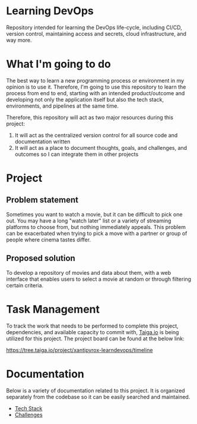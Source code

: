 # Learning DevOps

Repository intended for learning the DevOps life-cycle, including CI/CD, version control, maintaining access and secrets, cloud infrastructure, and way more.

# What I'm going to do

The best way to learn a new programming process or environment in my opinion is to use it. Therefore, I'm going to use this repository to learn the process from end to end, starting with an intended product/outcome and developing not only the application itself but also the tech stack, environments, and pipelines at the same time.

Therefore, this repository will act as two major resources during this project:

1. It will act as the centralized version control for all source code and documentation written
2. It will act as a place to document thoughts, goals, and challenges, and outcomes so I can integrate them in other projects

# Project

## Problem statement

Sometimes you want to watch a movie, but it can be difficult to pick one out. You may have a long "watch later" list or a variety of streaming platforms to choose from, but nothing immediately appeals. This problem can be exacerbated when trying to pick a move with a partner or group of people where cinema tastes differ.

## Proposed solution

To develop a repository of movies and data about them, with a web interface that enables users to select a movie at random or through filtering certain criteria.

# Task Management

To track the work that needs to be performed to complete this project, dependencies, and available capacity to commit with, [Taiga.io](docs/tech/taigaio.md) is being utilized for this project. The project board can be found at the below link:

https://tree.taiga.io/project/xantipyrox-learndevops/timeline

# Documentation
Below is a variety of documentation related to this project. It is organized separately from the codebase so it can be easily searched and maintained.

- [Tech Stack](docs/tech_stack.md)
- [Challenges](docs/challenges.md)